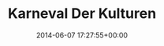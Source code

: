 ---
title:		"Karneval Der Kulturen"
type:		"photos"
mediatype:		"upload"
location:		"Berlin, Germany"
date:		"2014-06-07 17:27:55+00:00"
album:		"people"
filename:		"karneval-der-kulturen-group.md"
series:		"outdoors"
cl_public_id:		"people/karneval-der-kulturen-group"
cl_version:		1497005458
format:		"tiff"
bytes:		5890132
width:		2158
height:		1440
colours:
- "#E1D5D0"
- "#865F4B"
- "#E7F0F1"
- "#D2E3D6"
- "#507442"
- "#69813A"
- "#171B27"
- "#E6E8EF"
- "#BC8F79"
- "#3B2222"
- "#284023"
- "#DEE3CC"
- "#774248"
- "#2E2A31"
- "#85756F"
- "#36302F"
- "#C7D063"
- "#A9C269"
- "#660E26"
- "#14212B"
- "#470A1B"
- "#BBC710"
- "#36441E"
- "#696979"
- "#748877"
- "#617C0F"
- "#E1DD71"
- "#497858"
- "#485670"
- "#718185"
- "#828B40"
- "#808E0B"
- "#2F4107"
- "#CA7183"
- "#CDB07E"
- "#281924"
- "#426276"
- "#313836"
- "#4E8370"
- "#DDD2DA"
exposure_mode:		"Auto"
program:		"Aperture-priority AE"
aperture:		"1.4"
focal_length:		"50.0 mm"
iso:		"100"
shutter_speed:		"1/2000"
metering:		"Multi-segment"
flash:		"Off, Did not fire"
white_balance:		"Custom"
colour_temp:		"5600"
has_crop:		"false"
orientation:		"Horizontal (normal)"
camera_model:		"NIKON D800"
lens_info:		"Nikon Nikkor 50mm f/1.4"
artist: "Matt Finucane"
x_resolution:		"300"
y_resolution:		"300"
---